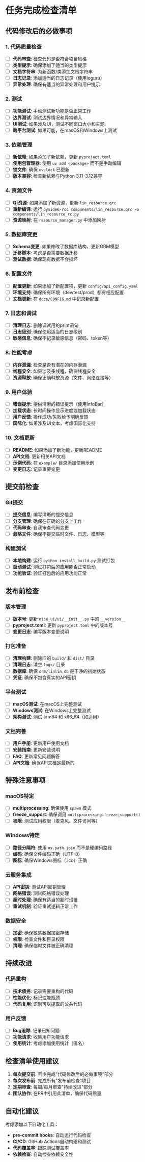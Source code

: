 # 任务完成检查清单

## 代码修改后的必做事项

### 1. 代码质量检查
- [ ] **代码审查**: 检查代码是否符合项目风格
- [ ] **类型提示**: 确保添加了适当的类型提示
- [ ] **文档字符串**: 为新函数/类添加文档字符串
- [ ] **日志记录**: 添加适当的日志记录（使用loguru）
- [ ] **异常处理**: 确保有适当的异常处理和用户提示

### 2. 测试
- [ ] **功能测试**: 手动测试新功能是否正常工作
- [ ] **边界测试**: 测试边界情况和异常输入
- [ ] **UI测试**: 如果涉及UI，测试不同窗口大小和主题
- [ ] **跨平台测试**: 如果可能，在macOS和Windows上测试

### 3. 依赖管理
- [ ] **新依赖**: 如果添加了新依赖，更新 `pyproject.toml`
- [ ] **使用包管理器**: 使用 `uv add <package>` 而不是手动编辑
- [ ] **锁文件**: 确保 `uv.lock` 已更新
- [ ] **版本兼容**: 检查新依赖与Python 3.11-3.12兼容

### 4. 资源文件
- [ ] **Qt资源**: 如果添加了新资源，更新 `lin_resource.qrc`
- [ ] **重新编译**: 运行 `pyside6-rcc components/lin_resource.qrc -o components/lin_resource_rc.py`
- [ ] **资源映射**: 在 `resource_manager.py` 中添加映射

### 5. 数据库变更
- [ ] **Schema变更**: 如果修改了数据库结构，更新ORM模型
- [ ] **迁移脚本**: 考虑是否需要数据迁移
- [ ] **测试数据**: 确保现有数据不会损坏

### 6. 配置文件
- [ ] **配置更新**: 如果添加了新配置项，更新 `config/api_config.yaml`
- [ ] **环境支持**: 确保所有环境（dev/test/prod）都有相应配置
- [ ] **文档更新**: 在 `docs/CONFIG.md` 中记录新配置

### 7. 日志和调试
- [ ] **清理日志**: 删除调试用的print语句
- [ ] **日志级别**: 确保使用适当的日志级别
- [ ] **敏感信息**: 确保不记录敏感信息（密码、token等）

### 8. 性能考虑
- [ ] **内存泄漏**: 检查是否有潜在的内存泄漏
- [ ] **线程安全**: 如果涉及多线程，确保线程安全
- [ ] **资源释放**: 确保正确释放资源（文件、网络连接等）

### 9. 用户体验
- [ ] **错误提示**: 提供清晰的错误提示（使用InfoBar）
- [ ] **加载状态**: 长时间操作显示进度或加载状态
- [ ] **用户反馈**: 操作成功/失败给予明确反馈
- [ ] **国际化**: 如果涉及UI文本，考虑国际化支持

### 10. 文档更新
- [ ] **README**: 如果添加了新功能，更新README
- [ ] **API文档**: 更新相关API文档
- [ ] **示例代码**: 在 `example/` 目录添加使用示例
- [ ] **变更日志**: 记录重要变更

## 提交前检查

### Git提交
- [ ] **提交信息**: 编写清晰的提交信息
- [ ] **分支管理**: 确保在正确的分支上工作
- [ ] **代码审查**: 自我审查代码变更
- [ ] **忽略文件**: 确保不提交临时文件、日志、模型等

### 构建测试
- [ ] **本地构建**: 运行 `python install_build.py` 测试打包
- [ ] **启动测试**: 测试打包后的应用能否正常启动
- [ ] **功能验证**: 验证打包后的应用功能正常

## 发布前检查

### 版本管理
- [ ] **版本号**: 更新 `nice_ui/ui/__init__.py` 中的 `__version__`
- [ ] **pyproject.toml**: 更新 `pyproject.toml` 中的版本号
- [ ] **变更日志**: 编写版本变更说明

### 打包准备
- [ ] **清理构建**: 删除旧的 `build/` 和 `dist/` 目录
- [ ] **清理日志**: 清空 `logs/` 目录
- [ ] **数据库**: 确保 `orm/linlin.db` 是干净的初始状态
- [ ] **凭证**: 确保不包含真实的API密钥

### 平台测试
- [ ] **macOS测试**: 在macOS上完整测试
- [ ] **Windows测试**: 在Windows上完整测试
- [ ] **架构测试**: 测试 arm64 和 x86_64（如适用）

### 文档完善
- [ ] **用户手册**: 更新用户使用文档
- [ ] **安装指南**: 更新安装说明
- [ ] **FAQ**: 更新常见问题解答
- [ ] **API文档**: 确保API文档是最新的

## 特殊注意事项

### macOS特定
- [ ] **multiprocessing**: 确保使用 `spawn` 模式
- [ ] **freeze_support**: 确保调用 `multiprocessing.freeze_support()`
- [ ] **权限**: 测试应用权限（麦克风、文件访问等）

### Windows特定
- [ ] **路径分隔符**: 使用 `os.path.join` 而不是硬编码路径
- [ ] **编码**: 确保文件编码正确（UTF-8）
- [ ] **图标**: 确保Windows图标（.ico）正确

### 云服务集成
- [ ] **API密钥**: 测试API密钥管理
- [ ] **网络错误**: 测试网络错误处理
- [ ] **超时处理**: 确保有适当的超时设置
- [ ] **重试机制**: 验证重试逻辑正常工作

### 数据安全
- [ ] **加密**: 确保敏感数据加密存储
- [ ] **权限**: 检查文件和目录权限
- [ ] **清理**: 确保临时文件被正确清理

## 持续改进

### 代码重构
- [ ] **技术债务**: 记录需要重构的代码
- [ ] **性能优化**: 标记性能瓶颈
- [ ] **代码复用**: 识别可以提取的公共代码

### 用户反馈
- [ ] **Bug追踪**: 记录已知问题
- [ ] **功能请求**: 收集用户功能请求
- [ ] **使用统计**: 考虑添加使用统计（匿名）

## 检查清单使用建议

1. **每次提交前**: 至少完成"代码修改后的必做事项"部分
2. **每次发布前**: 完成所有"发布前检查"项目
3. **定期审查**: 每周/每月审查"持续改进"部分
4. **团队协作**: 在PR中引用此清单，确保代码质量

## 自动化建议

考虑添加以下自动化工具：
- **pre-commit hooks**: 自动运行代码检查
- **CI/CD**: GitHub Actions自动构建和测试
- **代码覆盖率**: 跟踪测试覆盖率
- **依赖检查**: 自动检查依赖安全性
